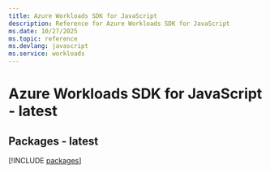 ```yaml
---
title: Azure Workloads SDK for JavaScript
description: Reference for Azure Workloads SDK for JavaScript
ms.date: 10/27/2025
ms.topic: reference
ms.devlang: javascript
ms.service: workloads
---
```

# Azure Workloads SDK for JavaScript - latest
## Packages - latest
[!INCLUDE [packages](workloads-index.md)]